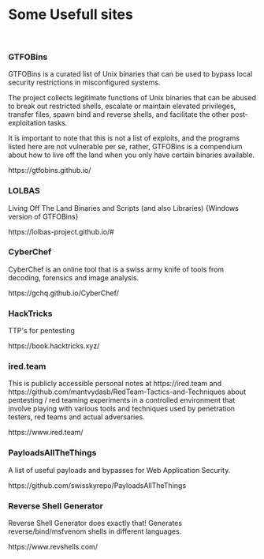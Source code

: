 <H1>Some Usefull sites</H1>
<br>
<H3>GTFOBins</H3>
<p>
GTFOBins is a curated list of Unix binaries that can be used to bypass local security restrictions in misconfigured systems.
</p>
<p>
The project collects legitimate functions of Unix binaries that can be abused to break out restricted shells, escalate or maintain elevated privileges, transfer files, spawn bind and reverse shells, and facilitate the other post-exploitation tasks.
</p>
<p>
It is important to note that this is not a list of exploits, and the programs listed here are not vulnerable per se, rather, GTFOBins is a compendium about how to live off the land when you only have certain binaries available.
</p>
https://gtfobins.github.io/
<br>
<H3>LOLBAS</H3>
<p>
Living Off The Land Binaries and Scripts (and also Libraries) {Windows version of GTFOBins}
</p>
https://lolbas-project.github.io/#
<br>
<H3>CyberChef</H3>
<p>
CyberChef is an online tool that is a swiss army knife of tools from decoding, forensics and image analysis.
</p>
https://gchq.github.io/CyberChef/
<br>
<H3>HackTricks</H3>
<p>
TTP's for pentesting
</p>
https://book.hacktricks.xyz/
<br>
<H3>ired.team</H3>
<p>
This is publicly accessible personal notes at https://ired.team and https://github.com/mantvydasb/RedTeam-Tactics-and-Techniques about pentesting / red teaming experiments in a controlled environment that involve playing with various tools and techniques used by penetration testers, red teams and actual adversaries.
</p>
https://www.ired.team/
<br>
<H3>
<H3>PayloadsAllTheThings</H3>
<p>
A list of useful payloads and bypasses for Web Application Security.
</p>
https://github.com/swisskyrepo/PayloadsAllTheThings
<br>
<H3>Reverse Shell Generator</H3>
<p>
Reverse Shell Generator does exactly that! Generates reverse/bind/msfvenom shells in different languages.
</p>
https://www.revshells.com/
